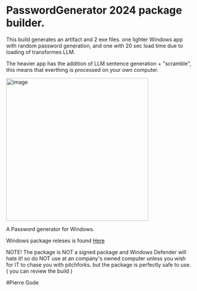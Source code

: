 # PasswordGenerator 2024 package builder.

This build generates an artifact and 2 exe files.
one lighter Windows app with random password generation, and one with 20 sec load time due to loading of transformes LLM.
<p>
The heavier app has the addition of LLM sentence generation + "scramble", this means that everthing is processed on your own computer.

<p>
  <img width="384" alt="image" src="https://github.com/PierreGode/PasswordGenerator/assets/8579922/20fa8633-7b94-44d5-98f5-461bfcfa12c1">

A Password generator for Windows.

Windows package releses is found [Here](https://github.com/PierreGode/PasswordGenerator/releases)

<p>
NOTE! The package is NOT a signed package and Windows Defender will hate it! so do NOT use at an company's owned computer unless you wish for IT to chase you with pitchforks. 
but the package is perfectly safe to use. ( you can review the build  )
<p>

  
#Pierre Gode

